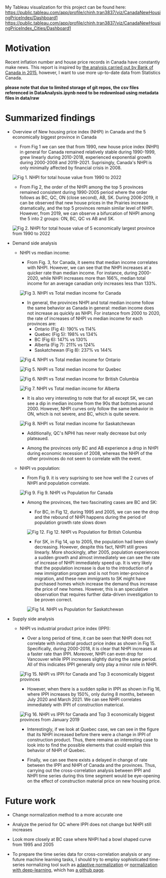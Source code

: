 My Tableau visualization for this project can be found here:
https://public.tableau.com/app/profile/chinh.tran3837/viz/CanadaNewHousingPriceIndex/Dashboard1
https://public.tableau.com/app/profile/chinh.tran3837/viz/CanadaNewHousingPriceIndex_Cities/Dashboard1


# Motivation

Recent inflation number and house price records in Canada have constantly make news. This report is inspired by [the analysis carried out by Bank of Canada in 2015](https://www.bankofcanada.ca/2015/08/long-term-evolution-house-prices/), however, I want to use more up-to-date data from Statistics Canada.

**please note that due to limited storage of git repos, the csv files referenced in DataAnalysis.ipynb need to be redownload using metadata files in data/raw**

# Summarized findings
- Overview of New housing price index (NHPI) in Canada and the 5 economically biggest province in Canada

    - From Fig 1 we can see that from 1990, new house price index (NHPI) in general for Canada remained relatively stable during 1990-1999, grew linearly during 2010-2018, experienced exponential growth during 2000-2008 and 2019-2021. Suprisingly, Canada's NHPI is only minimally affected by financial crisis in 2008.

    ![Fig 1. NHPI for total house value from 1990 to 2022](https://github.com/ChinhTranKaizen/StatCanHousing/blob/main/Figures/Fig1.png?raw=true)

    - From Fig 2, the order of the NHPI among the top 5 provinces remained consistent during 1990-2005 period where the order follows as BC, QC, ON (close second), AB, SK. During 2006-2019, it can be observed that new house prices in the Prairies increase dramatically, and the top 5 provinces remain similar level of NHPI. However, from 2019, we can observe a bifurcation of NHPI among the 5 into 2 groups: ON, BC, QC vs AB and SK.

    ![Fig 2. NHPI for total house value of 5 economically largest province from 1990 to 2022](https://github.com/ChinhTranKaizen/StatCanHousing/blob/main/Figures/Fig2.png?raw=true)

- Demand side analysis

    - NHPI vs median income:

        - From Fig. 3, for Canada, it seems that median income correlates with NHPI. However, we can see that the NHPI increases at a quicker rate than median income. For instance, during 2000-2020, while NHPI increases more than 166%, median total income for an average canadian only increases less than 133%.

        ![Fig 3. NHPI vs Total median income for Canada](https://github.com/ChinhTranKaizen/StatCanHousing/blob/main/Figures/Fig3.png?raw=true)

        - In general, the provinces NHPI and total median income follow the same behavior as Canada in general: median income does not increase as quickly as NHPI. For instance from 2000 to 2020, the rate of increases of NHPI vs median income for each provinces are:
            - Ontario (Fig 4): 190% vs 114%
            - Quebec (Fig 5): 198% vs 134%
            - BC (Fig 6): 147% vs 130%
            - Alberta (Fig 7): 211% vs 124%
            - Saskatchewan (Fig 8): 237% vs 144%

        ![Fig 4. NHPI vs Total median income for Ontario](https://github.com/ChinhTranKaizen/StatCanHousing/blob/main/Figures/Fig4.png?raw=true)

        ![Fig 5. NHPI vs Total median income for Quebec](https://github.com/ChinhTranKaizen/StatCanHousing/blob/main/Figures/Fig5.png?raw=true)

        ![Fig 6. NHPI vs Total median income for British Columbia](https://github.com/ChinhTranKaizen/StatCanHousing/blob/main/Figures/Fig6.png?raw=true)

        ![Fig 7. NHPI vs Total median income for Alberta](https://github.com/ChinhTranKaizen/StatCanHousing/blob/main/Figures/Fig7.png?raw=true)

        - It is also very interesting to note that for all except SK, we can see a dip in median income from the 90s that bottoms around 2000. However, NHPI curves only follow the same behavior in ON, which is not severe, and BC, which is quite severe.

        ![Fig 8. NHPI vs Total median income for Saskatchewan](https://github.com/ChinhTranKaizen/StatCanHousing/blob/main/Figures/Fig8.png?raw=true)

        - Additionally, QC's NPHI has never really decrease but only plateaued.

        - Among the provinces only BC and AB experience a drop in NHPI during economic recession of 2008, whereas the NHPI of the other provinces do not seem to correlate with the event.

    - NHPI vs population:

        - From Fig 9. it is very suprising to see how well the 2 curves of NHPI and population correlate.

        ![Fig 9. Fig 9. NHPI vs Population for Canada](https://github.com/ChinhTranKaizen/StatCanHousing/blob/main/Figures/Fig9.png?raw=true)

        - Among the provinces, the two fascinating cases are BC and SK:

            - For BC, in Fig 12, during 1995 and 2005, we can see the drop and the rebound of NHPI happens during the period of population growth rate slows down

            ![Fig 12. Fig 12. NHPI vs Population for British Columbia](https://github.com/ChinhTranKaizen/StatCanHousing/blob/main/Figures/Fig12.png?raw=true)

            - For SK, in Fig 14, up to 2005, the population had been slowly decreasing. However, despite this fact, NHPI still grows linearly. More shockingly, after 2005, population experiences a sudden growth and almost immediately we can see the rate of increase of NHPI immediately speed up. It is very likely that the population increase is due to the introduction of a new immigration program and is not from inter-province migration, and these new immigrants to SK might have purchased homes which increase the demand thus increase the price of new homes. However, this is an speculative observation that requires further data-driven investigation to be proven correct.

            ![Fig 14. NHPI vs Population for Saskatchewan](https://github.com/ChinhTranKaizen/StatCanHousing/blob/main/Figures/Fig14.png?raw=true)
- Supply side analysis

    - NHPI vs industrial product price index (IPPI):
        - Over a long period of time, it can be seen that NHPI does not correlate with industrial product price index as shown in Fig 15. Specifically, during 2000-2018, it is clear that NHPI increases at a faster rate than IPPI. Moreover, NHPI can even drop for Vancouver while IPPI increases slightly during the same period. All of this indicates IPPI generally only play a minor role in NHPI.

        ![Fig 15. NHPI vs IPPI for Canada and Top 3 economically biggest provinces](https://github.com/ChinhTranKaizen/StatCanHousing/blob/main/Figures/Fig15.png?raw=true)

        - However, when there is a sudden spike in IPPI as shown in Fig 16, where IPPI increases by 150%, only during 8 months, between July 2020 and March 2021. We can see NHPI correlates immediately with IPPI of construction materical.

        ![Fig 16. NHPI vs IPPI for Canada and Top 3 economically biggest provinces from January 2019](https://github.com/ChinhTranKaizen/StatCanHousing/blob/main/Figures/Fig16.png?raw=true)

        - Interestingly, if we look at Quebec case, we can see in the figure that its NHPI increased before there were a change in IPPI of construction product. Thus, there remains an interesting case to look into to find the possible elements that could explain this behavior of NHPI of Quebec.

        - Finally, we can see there exists a delayed in change of rate between the IPPI and NHPI of Canada and the provinces. Thus, carrying out the cross-correlation analysis between IPPI and NHPI time series during this time segment would be eye-opening on the effect of construction material price on new housing price.

# Future work
- Change normalization method to a more accurate one

- Analyze the period for QC where IPPI does not change but NHPI still increases

- Look more closely at BC case where NHPI had a bowl shaped curve from 1995 and 2005

- To prepare the time series data for cross-correlation analysis or any future machine learning tasks, I should try to employ sophisticated time-series normalizing tool such as [adaptive normalization](https://homepages.dcc.ufmg.br/~glpappa/papers/Ogasawaraetal-2010-IJCNN.pdf) or [normalization with deep-learning](https://arxiv.org/pdf/1902.07892.pdf), which has [a github page](https://github.com/gdepalma93/PyTorch-Timeseries-Normalization).
